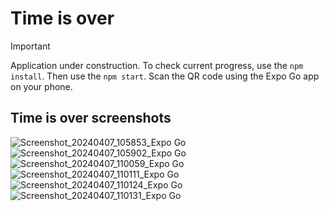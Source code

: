 # Time is over


> [!IMPORTANT]
Application under construction. 
To check current progress, use the ` npm install `. Then use the ` npm start `. Scan the QR code using the Expo Go app on your phone.


## Time is over screenshots


![Screenshot_20240407_105853_Expo Go](https://github.com/Maciej90/Time-is-over/assets/87086946/137e12fe-cd07-4fbe-a789-9ee6f3e1e4b3)
![Screenshot_20240407_105902_Expo Go](https://github.com/Maciej90/Time-is-over/assets/87086946/0a131fa0-21be-4370-8f2a-27937703f9e7)
![Screenshot_20240407_110059_Expo Go](https://github.com/Maciej90/Time-is-over/assets/87086946/6f6a51a4-8c7d-4edd-950a-f80d074fe171)
![Screenshot_20240407_110111_Expo Go](https://github.com/Maciej90/Time-is-over/assets/87086946/c14e6e91-41a5-43e9-8ce8-22d725ac7419)
![Screenshot_20240407_110124_Expo Go](https://github.com/Maciej90/Time-is-over/assets/87086946/869d6eda-2bf9-46d2-bc38-fad40a26bac1)
![Screenshot_20240407_110131_Expo Go](https://github.com/Maciej90/Time-is-over/assets/87086946/d9c52305-f004-43e7-a064-182fc8ec8325)
